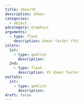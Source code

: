 ```yaml
---
title: shearYX
description: shear.
categories:
  - object
pdcategory: Graphics
arguments:
  - type: float
    description: shear factor (YX)
inlets:
  1st:
    - type: gemlist
      description:
  2nd:
    - type: float
      description: YX shear factor
outlets:
  1st:
    - type: gemlist
      description:
draft: false
---
```

